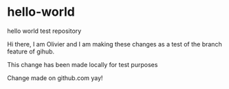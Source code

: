 # hello-world
hello world test repository 

Hi there, I am Olivier and I am making these changes as a test of the branch feature of gihub.

This change has been made locally for test purposes

Change made on github.com yay!

